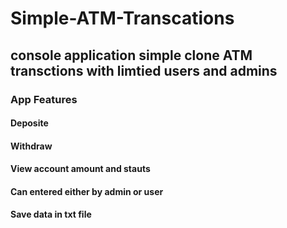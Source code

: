 # Simple-ATM-Transcations
## console application simple clone ATM transctions with limtied users and admins
### App Features
#### Deposite
#### Withdraw
#### View account amount and stauts 
#### Can entered either by admin or user 
#### Save data in txt file 

